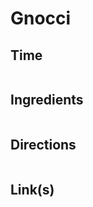 # Gnocci

## Time 
```

```

## Ingredients
```

```


## Directions
```

```


## Link(s)
```

```
